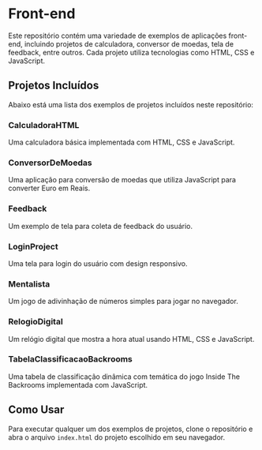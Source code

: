 # Front-end
Este repositório contém uma variedade de exemplos de aplicações front-end, incluindo projetos de calculadora, conversor de moedas, tela de feedback, entre outros. Cada projeto utiliza tecnologias como HTML, CSS e JavaScript.

## Projetos Incluídos
Abaixo está uma lista dos exemplos de projetos incluídos neste repositório:

### CalculadoraHTML
Uma calculadora básica implementada com HTML, CSS e JavaScript.

### ConversorDeMoedas
Uma aplicação para conversão de moedas que utiliza JavaScript para converter Euro em Reais.

### Feedback
Um exemplo de tela para coleta de feedback do usuário.

### LoginProject
Uma tela para login do usuário com design responsivo.

### Mentalista
Um jogo de adivinhação de números simples para jogar no navegador.

### RelogioDigital
Um relógio digital que mostra a hora atual usando HTML, CSS e JavaScript.

### TabelaClassificacaoBackrooms
Uma tabela de classificação dinâmica com temática do jogo Inside The Backrooms implementada com JavaScript.

## Como Usar
Para executar qualquer um dos exemplos de projetos, clone o repositório e abra o arquivo `index.html` do projeto escolhido em seu navegador.
